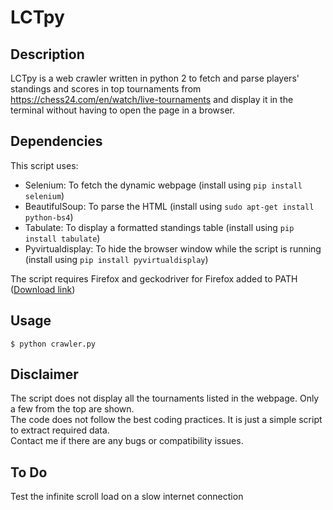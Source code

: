 # LCTpy

## Description
LCTpy is a web crawler written in python 2 to fetch and parse players' standings and scores in top tournaments from https://chess24.com/en/watch/live-tournaments and display it in the terminal without having to open the page in a browser.

## Dependencies
This script uses:
* Selenium: To fetch the dynamic webpage (install using `pip install selenium`)
* BeautifulSoup: To parse the HTML (install using `sudo apt-get install python-bs4`)
* Tabulate: To display a formatted standings table (install using `pip install tabulate`)
* Pyvirtualdisplay: To hide the browser window while the script is running (install using `pip install pyvirtualdisplay`)

The script requires Firefox and geckodriver for Firefox added to PATH ([Download link](https://github.com/mozilla/geckodriver/releases))

## Usage
```
$ python crawler.py
```

## Disclaimer
The script does not display all the tournaments listed in the webpage. Only a few from the top are shown.  
The code does not follow the best coding practices. It is just a simple script to extract required data.  
Contact me if there are any bugs or compatibility issues.

## To Do
Test the infinite scroll load on a slow internet connection

